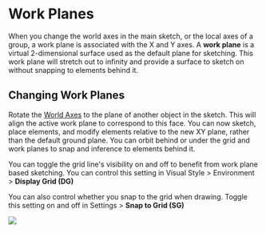 # Work Planes

When you change the world axes in the main sketch, or the local axes of a group, a work plane is associated with the X and Y axes. A **work plane** is a virtual 2-dimensional surface used as the default plane for sketching. This work plane will stretch out to infinity and provide a surface to sketch on without snapping to elements behind it.

## Changing Work Planes

Rotate the [World Axes](world-axes.md) to the plane of another object in the sketch. This will align the active work plane to correspond to this face. You can now sketch, place elements, and modify elements relative to the new XY plane, rather than the default ground plane. You can orbit behind or under the grid and work planes to snap and inference to elements behind it.

You can toggle the grid line's visibility on and off to benefit from work plane based sketching. You can control this setting in Visual Style &gt; Environment &gt; **Display Grid \(DG\)**

You can also control whether you snap to the grid when drawing. Toggle this setting on and off in Settings &gt; **Snap to Grid \(SG\)**

![](images/GUID-CCDC46EF-8523-430C-8B6E-074D6D5236E1-low.gif)

